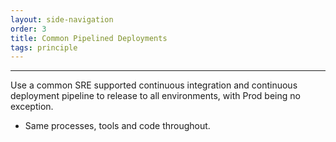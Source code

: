 ```yaml
---
layout: side-navigation
order: 3
title: Common Pipelined Deployments
tags: principle
---
```


---
Use a common SRE supported continuous integration and continuous deployment pipeline to release to all environments, with Prod being no exception. 

- Same processes, tools and code throughout.